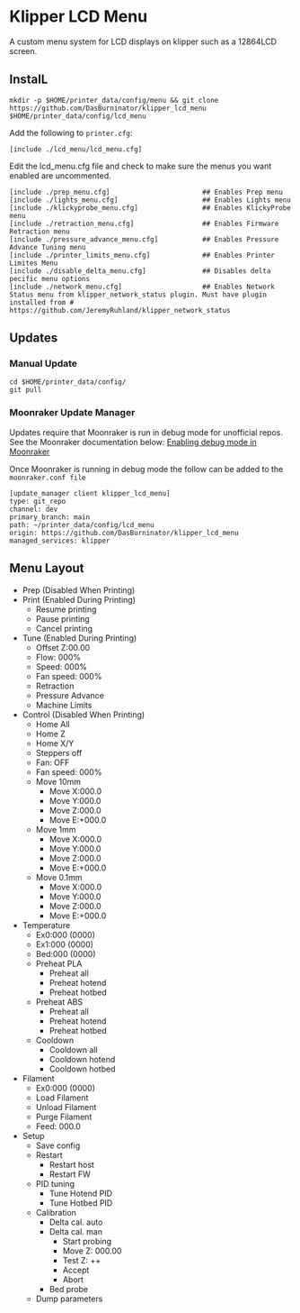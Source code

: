 # Klipper LCD Menu

A custom menu system for LCD displays on klipper such as a 12864LCD screen.

## InstalL

```
mkdir -p $HOME/printer_data/config/menu && git clone https://github.com/DasBurninator/klipper_lcd_menu $HOME/printer_data/config/lcd_menu
```

Add the following to `printer.cfg`:

`[include ./lcd_menu/lcd_menu.cfg]`

Edit the lcd_menu.cfg file and check to make sure the menus you want enabled are uncommented.

```
[include ./prep_menu.cfg]                       ## Enables Prep menu
[include ./lights_menu.cfg]                     ## Enables Lights menu
[include ./klickyprobe_menu.cfg]                ## Enables KlickyProbe menu
[include ./retraction_menu.cfg]                 ## Enables Firmware Retraction menu
[include ./pressure_advance_menu.cfg]           ## Enables Pressure Advance Tuning menu
[include ./printer_limits_menu.cfg]             ## Enables Printer Limites Menu
[include ./disable_delta_menu.cfg]              ## Disables delta pecific menu options
[include ./network_menu.cfg]                    ## Enables Network Status menu from klipper_network_status plugin. Must have plugin installed from # https://github.com/JeremyRuhland/klipper_network_status
```

## Updates
### Manual Update
```
cd $HOME/printer_data/config/
git pull
```

### Moonraker Update Manager
Updates require that Moonraker is run in debug mode for unofficial repos. See the Moonraker documentation below:
[Enabling debug mode in Moonraker](https://moonraker.readthedocs.io/en/latest/installation/#the-environment-file)

Once Moonraker is running in debug mode the follow can be added to the `moonraker.conf file`
```
[update_manager client klipper_lcd_menu]
type: git_repo
channel: dev
primary_branch: main
path: ~/printer_data/config/lcd_menu
origin: https://github.com/DasBurninator/klipper_lcd_menu
managed_services: klipper
```

## Menu Layout

+ Prep (Disabled When Printing)
+ Print (Enabled During Printing)
  + Resume printing
  + Pause printing
  + Cancel printing
+ Tune (Enabled During Printing)
  + Offset Z:00.00
  + Flow: 000%
  + Speed: 000%
  + Fan speed: 000%
  + Retraction
  + Pressure Advance
  + Machine Limits
+ Control (Disabled When Printing)
  + Home All
  + Home Z
  + Home X/Y
  + Steppers off
  + Fan: OFF
  + Fan speed: 000%
  + Move 10mm
    + Move X:000.0
    + Move Y:000.0
    + Move Z:000.0
    + Move E:+000.0
  + Move 1mm
    + Move X:000.0
    + Move Y:000.0
    + Move Z:000.0
    + Move E:+000.0
  + Move 0.1mm
    + Move X:000.0
    + Move Y:000.0
    + Move Z:000.0
    + Move E:+000.0
+ Temperature
  + Ex0:000 (0000)
  + Ex1:000 (0000)
  + Bed:000 (0000)
  + Preheat PLA
    + Preheat all
    + Preheat hotend
    + Preheat hotbed
  + Preheat ABS
    + Preheat all
    + Preheat hotend
    + Preheat hotbed
  + Cooldown
    + Cooldown all
    + Cooldown hotend
    + Cooldown hotbed
+ Filament
  + Ex0:000 (0000)
  + Load Filament
  + Unload Filament
  + Purge Filament
  + Feed: 000.0
+ Setup
  + Save config
  + Restart
    + Restart host
    + Restart FW
  + PID tuning
    + Tune Hotend PID
    + Tune Hotbed PID
  + Calibration
    + Delta cal. auto
    + Delta cal. man
      + Start probing
      + Move Z: 000.00
      + Test Z: ++
      + Accept
      + Abort
    + Bed probe
  + Dump parameters
